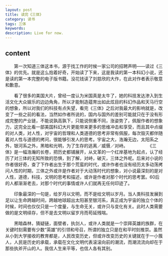 ```yaml
---
layout: post
title: 读完《三体》
category: 读书
tags: 三体
keywords: 
description: Live for now.
---
```

## content
　　第一次知道三体这本书，源于找工作的时候一家公司的招聘声明——读过《三体》的优先。就是这么抱着好奇，开始读了下来，这是我读的第一本科幻小说，还是读的第一本完整的电子版书籍。没花钱读了刘慈欣的大作，在此对作者表示敬意和歉意。　

　　看了很多的美国大片，曾经一度认为米国真是太牛了，她的科技发达渗入到生活文化大众娱乐的边边角角，所以才能制造蕴育出如此炫目的科幻作品和天马行空的想象，所以对我们的科技有点失望，看完《三体》之后对我最大的影响就是，改变了一些之前的看法，当然如作者所说的，国内与国外的差别可能就只在于没有形成完整的产业链，不能说孰高孰下，只能说侧重不同，涨姿势了，佩服作者的想象力，这完全比看一部美国科幻大片更能带来更多的思维冲击和享受，而且其中点缀的对人类，对人性，对宇宙的哲理和人类道德的思考非常有佩服，每次毁灭都伴随着对人性与道德的拷问，很能够引发人的思考。宇宙之大，浩瀚无边，太阳系之外，银河系之外，黑暗和光明，为了生存的逃离／威慑／对峙。　
　　
　　《三体》是一幅浩瀚的长卷，把历史都铺展开，从文革的一个红岸基地为起点，认了经历了对三体的无知所致的恐惧，到了解，对峙，破灭，三体之外呢。后来对小说的作者很好奇，查了下作者出生于那个荒蛮的时代，或许作者也没有经历太多动荡拷问人性的时期，三体之外或许是作者对于大动荡时代的想象，对小说最深刻的是对人性，道德，科技，文明的思考和描述，或许是作者对那个时代的思考罢。60后的人都渐渐老去，对那个时代的事情或许人们就再无任何印迹了。　　　

　　印象最深的一句是，给岁月以文明，而不是给文明以岁月。当人类科技发展到足以让生命跨越时间，跨越地球超出太阳甚至银河系，真正成为宇宙的独立个体的时候，时间也仅仅只是一个度量，与生命无关，或许只与变化有关。此时人类需要做的是文明续存，但不是去文明以留岁月而苟延残喘。　　　　

　　黑暗森林，猜疑链，面壁者，执剑人，或许人类就是一个崇拜英雄的族群，在关键时刻需要有少数“英雄”的引领和号召，所谓的独立只是在和平时刻推崇。虽然从小到大学接收的教育都是，人民改变历史，但或许改变历史的关键就在于一小簇人，人民是历史的承载，承载在文化文明代表滚滚向前的潮流，而潮流流向却在于那些执斧开山的人。我信人生来平等，也信人各有其别。
